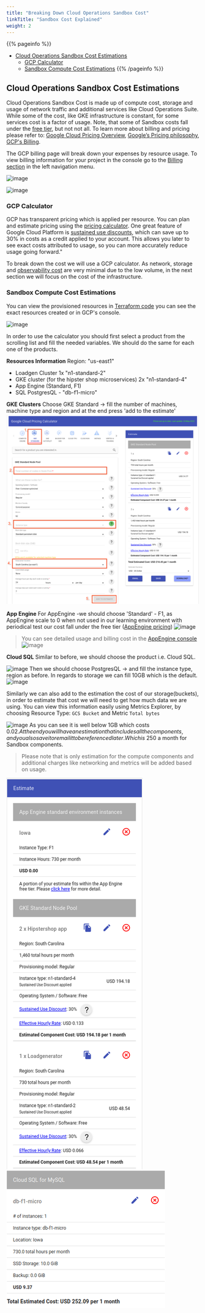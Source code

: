 ```yaml
---
title: "Breaking Down Cloud Operations Sandbox Cost"
linkTitle: "Sandbox Cost Explained"
weight: 2
---
```

{{% pageinfo %}}
* [Cloud Operations Sandbox Cost Estimations](#Cloud-Operations-Sandbox-Cost-Estimations)
  * [GCP Calculator](#GCP-Calculator)
  * [Sandbox Compute Cost Estimations](#Sandbox-Compute-Cost-Estimations)
{{% /pageinfo %}}
 
## Cloud Operations Sandbox Cost Estimations
Cloud Operations Sandbox Cost is made up of compute cost, storage and usage of network traffic and additional services like Cloud Operations Suite. While some of the cost, like GKE infrastructure is constant, for some services cost is a factor of usage. Note, that some of Sandbox costs fall under the [free tier](https://cloud.google.com/free/docs/gcp-free-tier#free-tier), but not not all.
To learn more about billing and pricing please refer to: [Google Cloud Pricing Overview](https://cloud.google.com/pricing/), [Google’s Pricing philosophy](https://cloud.google.com/pricing/philosophy/), [GCP's Billing](https://cloud.google.com/billing/docs).

The GCP billing page will break down your expenses by resource usage. To view billing information for your project in the console go to the [Billing section](https://console.cloud.google.com/billing) in the left navigation menu.

![image](/docs/images/user-guide/57-billing-menu.png)

![image](/docs/images/user-guide/58-billing-console.png)
 
### GCP Calculator
GCP has transparent pricing which is applied per resource. You can plan and estimate pricing using the [pricing calculator](https://cloud.google.com/products/calculator). One great feature of Google Cloud Platform is [sustained use discounts](https://cloud.google.com/compute/docs/sustained-use-discounts), which can save up to 30% in costs as a credit applied to your account. This allows you later to see exact costs attributed to usage, so you can more accurately reduce usage going forward."

To break down the cost we will use a GCP calculator. As network, storage and [observability cost](https://cloud.google.com/stackdriver/pricing) are very minimal due to the low volume, in the next section we will focus on the cost of the infrastructure. 

### Sandbox Compute Cost Estimations
You can view the provisioned resources in [Terraform code](https://github.com/GoogleCloudPlatform/cloud-ops-sandbox/tree/master/terraform) you can see the exact resources created or in GCP's console.

![image](/docs/images/user-guide/59-resources-console.png)

In order to use the calculator you should first select a product from the scrolling list and fill the needed variables. We should do the same for each one of the products.
 
**Resources Information**
Region: "us-east1" 
- Loadgen Cluster 1x "n1-standard-2" 
- GKE cluster (for the hipster shop microservices) 2x "n1-standard-4"
- App Engine (Standard, F1)
- SQL PostgresQL - "db-f1-micro" 


**GKE Clusters**
Choose GKE Standard -> fill the number of machines, machine type and region and at the end press 'add to the estimate'
![image](/docs/images/user-guide/60-gke-billing.png)

**App Engine**
For AppEngine -we should choose 'Standard' - F1, as AppEngine scale to 0 when not used in our learning environment with periodical test our cost fall under the free tier ([AppEngine pricing](https://cloud.google.com/appengine/pricing)) 
![image](/docs/images/user-guide/61-AppEngine-billing.png)

> You can see detailed usage and billing cost in the [AppEngine console](https://console.cloud.google.com/appengine)
![image](/docs/images/user-guide/66-AppEngine-billing-ui.png)

**Cloud SQL**
Similar to before, we should choose the product i.e. Cloud SQL.

![image](/docs/images/user-guide/67-cloudsql-calc-menu.png)
Then we should choose  PostgresQL -> and fill the instance type, region as before. In regards to storage we can fill 10GB which is the default.
![image](/docs/images/user-guide/62-cloudsql-billing.png)

Similarly we can also add to the estimation the cost of our storage(buckets),  in order to estimate that cost we will need to get how much data we are using.
You can view this information easily using Metrics Explorer, by choosing Resource Type: `GCS Bucket` and Metric `Total bytes`

![image](/docs/images/user-guide/63-storage-metrics.png)
As you can see it is well below 1GB which costs $0.02.
At the end you will have an estimation that includes all the components, and you also save it or email it to be referenced later. Which is ~$250 a month for Sandbox components.

> Please note that is only estimation for the compute components and additional charges like networking and metrics will be added based on usage. 

![image](/docs/images/user-guide/64-cost-est.png)
![image](/docs/images/user-guide/65-cost-est2.png)
